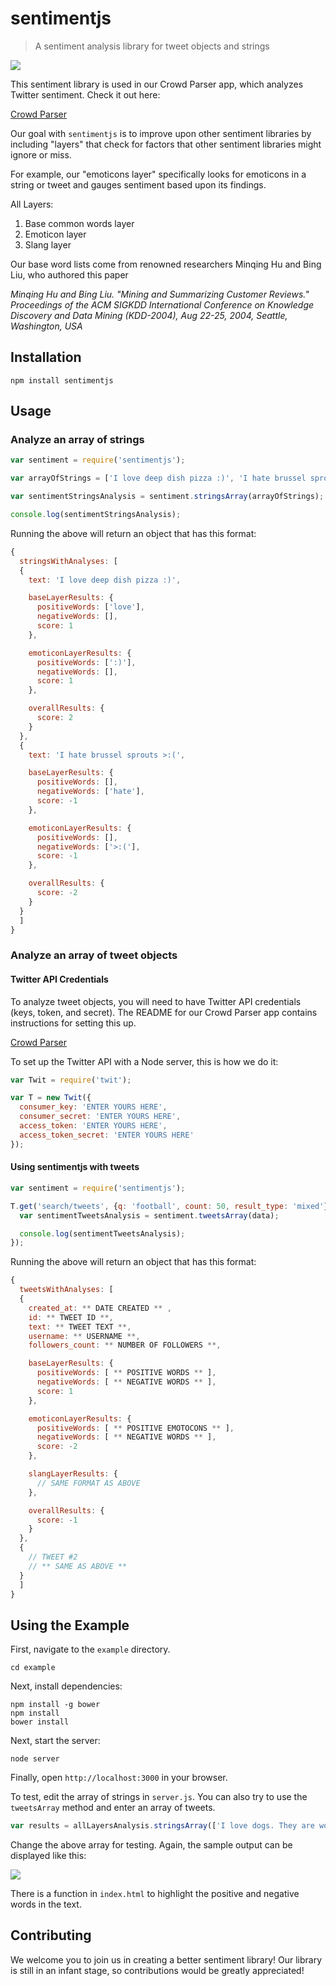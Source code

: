 # sentimentjs

> A sentiment analysis library for tweet objects and strings

<img src="http://i288.photobucket.com/albums/ll175/michaelcheng429/example-screenshot_zps7ofknums.png">

This sentiment library is used in our Crowd Parser app, which analyzes Twitter sentiment. Check it out here: 

[Crowd Parser](https://github.com/crowd-parser/crowd-parser)

Our goal with `sentimentjs` is to improve upon other sentiment libraries by including "layers" that check for factors that other sentiment libraries might ignore or miss.

For example, our "emoticons layer" specifically looks for emoticons in a string or tweet and gauges sentiment based upon its findings.

All Layers:

1. Base common words layer
1. Emoticon layer
1. Slang layer

Our base word lists come from renowned researchers Minqing Hu and Bing Liu, who authored this paper

_Minqing Hu and Bing Liu. "Mining and Summarizing Customer Reviews."_
_Proceedings of the ACM SIGKDD International Conference on Knowledge_ 
_Discovery and Data Mining (KDD-2004), Aug 22-25, 2004, Seattle, Washington, USA_

## Installation

`npm install sentimentjs`

## Usage

### Analyze an array of strings

```javascript
var sentiment = require('sentimentjs');

var arrayOfStrings = ['I love deep dish pizza :)', 'I hate brussel sprouts >:('];

var sentimentStringsAnalysis = sentiment.stringsArray(arrayOfStrings);

console.log(sentimentStringsAnalysis);
```

Running the above will return an object that has this format:

```javascript
{
  stringsWithAnalyses: [
  {
    text: 'I love deep dish pizza :)',

    baseLayerResults: {
      positiveWords: ['love'],
      negativeWords: [],
      score: 1
    },

    emoticonLayerResults: {
      positiveWords: [':)'],
      negativeWords: [],
      score: 1
    },

    overallResults: {
      score: 2
    }
  },
  {
    text: 'I hate brussel sprouts >:(',

    baseLayerResults: {
      positiveWords: [],
      negativeWords: ['hate'],
      score: -1
    },

    emoticonLayerResults: {
      positiveWords: [],
      negativeWords: ['>:('],
      score: -1
    },

    overallResults: {
      score: -2
    }
  }
  ]
}
```

### Analyze an array of tweet objects

#### Twitter API Credentials

To analyze tweet objects, you will need to have Twitter API credentials (keys, token, and secret). The README for our Crowd Parser app contains instructions for setting this up.

[Crowd Parser](https://github.com/crowd-parser/crowd-parser)

To set up the Twitter API with a Node server, this is how we do it:

```javascript
var Twit = require('twit');

var T = new Twit({
  consumer_key: 'ENTER YOURS HERE', 
  consumer_secret: 'ENTER YOURS HERE', 
  access_token: 'ENTER YOURS HERE', 
  access_token_secret: 'ENTER YOURS HERE'
});
```

#### Using sentimentjs with tweets


```javascript
var sentiment = require('sentimentjs');

T.get('search/tweets', {q: 'football', count: 50, result_type: 'mixed'}, function(err, data) {
  var sentimentTweetsAnalysis = sentiment.tweetsArray(data);

  console.log(sentimentTweetsAnalysis);
});
```

Running the above will return an object that has this format:

```javascript
{
  tweetsWithAnalyses: [
  {
    created_at: ** DATE CREATED ** ,
    id: ** TWEET ID **,
    text: ** TWEET TEXT **,
    username: ** USERNAME **,
    followers_count: ** NUMBER OF FOLLOWERS **,

    baseLayerResults: {
      positiveWords: [ ** POSITIVE WORDS ** ],
      negativeWords: [ ** NEGATIVE WORDS ** ],
      score: 1
    },

    emoticonLayerResults: {
      positiveWords: [ ** POSITIVE EMOTOCONS ** ],
      negativeWords: [ ** NEGATIVE WORDS ** ],
      score: -2
    },

    slangLayerResults: {
      // SAME FORMAT AS ABOVE
    },

    overallResults: {
      score: -1
    }
  },
  {
    // TWEET #2
    // ** SAME AS ABOVE **
  }
  ]
}
```

## Using the Example

First, navigate to the `example` directory.

```
cd example
```

Next, install dependencies:

```
npm install -g bower
npm install
bower install
```

Next, start the server:

```
node server
```

Finally, open `http://localhost:3000` in your browser.

To test, edit the array of strings in `server.js`. You can also try to use the `tweetsArray` method and enter an array of tweets.

```javascript
var results = allLayersAnalysis.stringsArray(['I love dogs. They are wonderful! 😍 😍', 'I hate brussel sprouts. They are terrible. 😾', 'This is great! But also bad.']);
```

Change the above array for testing. Again, the sample output can be displayed like this:

<img src="http://i288.photobucket.com/albums/ll175/michaelcheng429/example-screenshot_zps7ofknums.png">

There is a function in `index.html` to highlight the positive and negative words in the text.

## Contributing

We welcome you to join us in creating a better sentiment library! Our library is still in an infant stage, so contributions would be greatly appreciated!